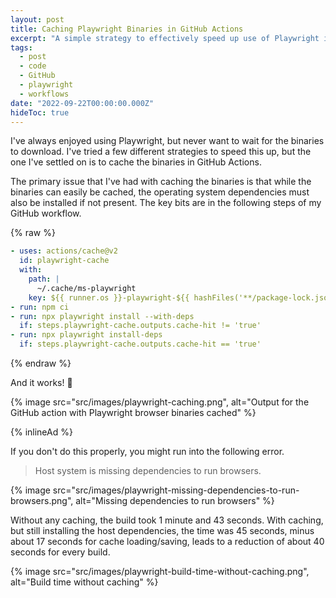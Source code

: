 ```yaml
---
layout: post
title: Caching Playwright Binaries in GitHub Actions
excerpt: "A simple strategy to effectively speed up use of Playwright in GitHub Actions with caching."
tags:
  - post
  - code
  - GitHub
  - playwright
  - workflows
date: "2022-09-22T00:00:00.000Z"
hideToc: true
---
```


I've always enjoyed using Playwright, but never want to wait for the binaries to download. I've tried a few different strategies to speed this up, but the one I've settled on is to cache the binaries in GitHub Actions.

The primary issue that I've had with caching the binaries is that while the binaries can easily be cached, the operating system dependencies must also be installed if not present. The key bits are in the following steps of my GitHub workflow.

{% raw %}
```yml
- uses: actions/cache@v2
  id: playwright-cache
  with:
    path: |
      ~/.cache/ms-playwright
    key: ${{ runner.os }}-playwright-${{ hashFiles('**/package-lock.json') }}
- run: npm ci
- run: npx playwright install --with-deps
  if: steps.playwright-cache.outputs.cache-hit != 'true'
- run: npx playwright install-deps
  if: steps.playwright-cache.outputs.cache-hit == 'true'
```
{% endraw %}

And it works! :tada:

{% image src="src/images/playwright-caching.png", alt="Output for the GitHub action with Playwright browser binaries cached" %}

{% inlineAd %}

If you don't do this properly, you might run into the following error.

> Host system is missing dependencies to run browsers.

{% image src="src/images/playwright-missing-dependencies-to-run-browsers.png", alt="Missing dependencies to run browsers" %}

Without any caching, the build took 1 minute and 43 seconds. With caching, but still installing the host dependencies, the time was 45 seconds, minus about 17 seconds for cache loading/saving, leads to a reduction of about 40 seconds for every build.

{% image src="src/images/playwright-build-time-without-caching.png", alt="Build time without caching" %}
